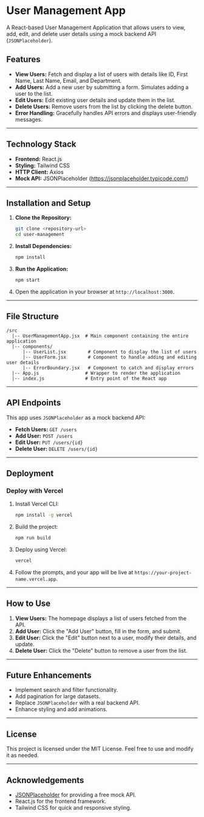 # User Management App

A React-based User Management Application that allows users to view, add, edit, and delete user details using a mock backend API (`JSONPlaceholder`).

## Features

- **View Users:** Fetch and display a list of users with details like ID, First Name, Last Name, Email, and Department.
- **Add Users:** Add a new user by submitting a form. Simulates adding a user to the list.
- **Edit Users:** Edit existing user details and update them in the list.
- **Delete Users:** Remove users from the list by clicking the delete button.
- **Error Handling:** Gracefully handles API errors and displays user-friendly messages.

---

## Technology Stack

- **Frontend:** React.js
- **Styling:** Tailwind CSS
- **HTTP Client:** Axios
- **Mock API:** JSONPlaceholder (https://jsonplaceholder.typicode.com/)

---

## Installation and Setup

1. **Clone the Repository:**

   ```bash
   git clone <repository-url>
   cd user-management
   ```

2. **Install Dependencies:**

   ```bash
   npm install
   ```

3. **Run the Application:**

   ```bash
   npm start
   ```

4. Open the application in your browser at `http://localhost:3000`.

---

## File Structure

```
/src
  |-- UserManagementApp.jsx  # Main component containing the entire application
  |-- components/
      |-- UserList.jsx        # Component to display the list of users
      |-- UserForm.jsx        # Component to handle adding and editing user details
      |-- ErrorBoundary.jsx   # Component to catch and display errors
  |-- App.js                 # Wrapper to render the application
  |-- index.js               # Entry point of the React app
```

---

## API Endpoints

This app uses `JSONPlaceholder` as a mock backend API:

- **Fetch Users:** `GET /users`
- **Add User:** `POST /users`
- **Edit User:** `PUT /users/{id}`
- **Delete User:** `DELETE /users/{id}`

---

## Deployment

### Deploy with Vercel

1. Install Vercel CLI:

   ```bash
   npm install -g vercel
   ```

2. Build the project:

   ```bash
   npm run build
   ```

3. Deploy using Vercel:

   ```bash
   vercel
   ```

4. Follow the prompts, and your app will be live at `https://your-project-name.vercel.app`.

---

## How to Use

1. **View Users:** The homepage displays a list of users fetched from the API.
2. **Add User:** Click the "Add User" button, fill in the form, and submit.
3. **Edit User:** Click the "Edit" button next to a user, modify their details, and update.
4. **Delete User:** Click the "Delete" button to remove a user from the list.

---

## Future Enhancements

- Implement search and filter functionality.
- Add pagination for large datasets.
- Replace `JSONPlaceholder` with a real backend API.
- Enhance styling and add animations.

---

## License

This project is licensed under the MIT License. Feel free to use and modify it as needed.

---

## Acknowledgements

- [JSONPlaceholder](https://jsonplaceholder.typicode.com/) for providing a free mock API.
- React.js for the frontend framework.
- Tailwind CSS for quick and responsive styling.

